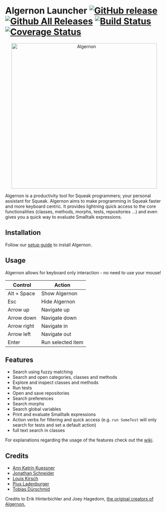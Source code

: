 # Algernon Launcher [![GitHub release](https://img.shields.io/github/release/HPI-SWA-Teaching/Algernon-Launcher.svg?label=small%20release&maxAge=0)](https://github.com/HPI-SWA-Teaching/Algernon-Launcher/releases/latest) [![Github All Releases](https://img.shields.io/github/downloads/HPI-SWA-Teaching/Algernon-Launcher/total.svg?maxAge=0)](https://github.com/HPI-SWA-Teaching/Algernon-Launcher/releases) [![Build Status](https://img.shields.io/travis/HPI-SWA-Teaching/Algernon-Launcher/master.svg?maxAge=0)](https://travis-ci.org/HPI-SWA-Teaching/Algernon-Launcher) [![Coverage Status](https://img.shields.io/coveralls/HPI-SWA-Teaching/Algernon-Launcher/master.svg?maxAge=0)](https://coveralls.io/github/HPI-SWA-Teaching/Algernon-Launcher?branch=master)

<p align="center">
  <img src="https://cloud.githubusercontent.com/assets/6453623/16036676/47e23582-321d-11e6-9032-bcb96873d348.png" width="465" alt="Algernon"/>
</p>

Algernon is a productivity tool for Squeak programmers; your personal assistant for Squeak. Algernon aims to make programming in Squeak faster and more keyboard centric. It provides lightning quick access to the core functionalities (classes, methods, morphs, tests, repositories ...) and even gives you a quick way to evaluate Smalltalk expressions.

## Installation
Follow our [setup guide](https://github.com/HPI-SWA-Teaching/Algernon-Launcher/wiki/Setup-Guide) to install Algernon.

## Usage

Algernon allows for keyboard only interaction - no need to use your mouse!

| Control     | Action            |
|-------------|-------------------|
| Alt + Space | Show Algernon     |
| Esc         | Hide Algernon     |
| Arrow up    | Navigate up       |
| Arrow down  | Navigate down     |
| Arrow right | Navigate in       |
| Arrow left  | Navigate out      |
| Enter       | Run selected item |


## Features

- Search using fuzzy matching
- Search and open categories, classes and methods
- Explore and inspect classes and methods
- Run tests
- Open and save repositories
- Search preferences
- Search morphs
- Search global variables
- Print and evaluate Smalltalk expressions 
- Action verbs for filtering and quick access (e.g. `run SomeTest` will only search for tests and set a default action)
- full text search in classes

For explanations regarding the usage of the features check out the [wiki](https://github.com/HPI-SWA-Teaching/Algernon-Launcher/wiki).


## Credits

*  [Ann Katrin Kuessner](https://github.com/annkatrinkuessner)
*  [Jonathan Schneider](https://github.com/jonaschn)
*  [Louis Kirsch](https://github.com/timediv)
*  [Pius Ladenburger](https://github.com/GittiHab)
*  [Tobias Dürschmid](https://github.com/tobiduer)


Credits to Erik Hinterbichler and Joey Hagedorn, [the original creators of Algernon.](http://erikhinterbichler.com/apps/algernon/)
